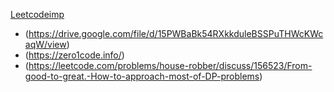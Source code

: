 [Leetcodeimp](https://leetcode.com/discuss/general-discussion/665604/Important-and-Useful-links-from-all-over-the-LeetCode)
* (https://drive.google.com/file/d/15PWBaBk54RXkkduleBSSPuTHWcKWcaqW/view)
* (https://zero1code.info/)
* (https://leetcode.com/problems/house-robber/discuss/156523/From-good-to-great.-How-to-approach-most-of-DP-problems)